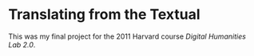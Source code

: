 # Translating from the Textual

This was my final project for the 2011 Harvard course *Digital Humanities Lab 2.0*.

